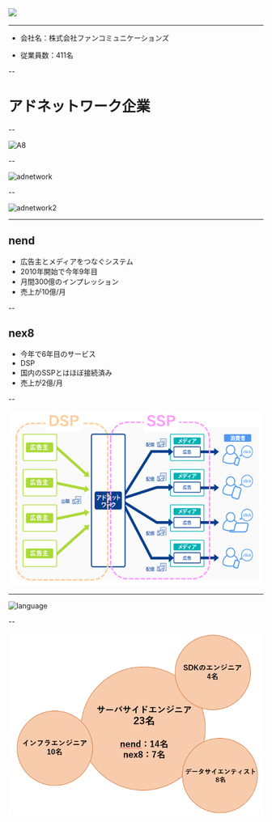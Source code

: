 
<img src="./images/fan_high2.png">

---

- 会社名：株式会社ファンコミュニケーションズ

- 従業員数：411名

--

# アドネットワーク企業

--

![A8](./images/A8.png)

--

![adnetwork](./images/logo2.png)

--

![adnetwork2](./images/cpc-img1-pc2.png)

---

## nend

- 広告主とメディアをつなぐシステム
- 2010年開始で今年9年目
- 月間300億のインプレッション
- 売上が10億/月

--

## nex8

- 今年で6年目のサービス
- DSP
- 国内のSSPとはほぼ接続済み
- 売上が2億/月

--

![dsp-ssp](./images/dsp-ssp.png)

---

![language](./images/lang3.png)

--

![service-dev](./images/serivce-dev.png)
